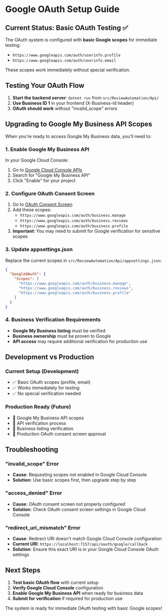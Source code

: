 # Google OAuth Setup Guide

## Current Status: Basic OAuth Testing ✅

The OAuth system is configured with **basic Google scopes** for immediate testing:
- `https://www.googleapis.com/auth/userinfo.profile`
- `https://www.googleapis.com/auth/userinfo.email`

These scopes work immediately without special verification.

## Testing Your OAuth Flow

1. **Start the backend server**: `dotnet run` from `src/ReviewAutomation/Api/`
2. **Use Business ID 1** in your frontend (X-Business-Id header)
3. **OAuth should work** without "invalid_scope" errors

## Upgrading to Google My Business API Scopes

When you're ready to access Google My Business data, you'll need to:

### 1. Enable Google My Business API
In your Google Cloud Console:
1. Go to [Google Cloud Console APIs](https://console.cloud.google.com/apis/library)
2. Search for "Google My Business API"
3. Click "Enable" for your project

### 2. Configure OAuth Consent Screen
1. Go to [OAuth Consent Screen](https://console.cloud.google.com/apis/credentials/consent)
2. Add these scopes:
   - `https://www.googleapis.com/auth/business.manage`
   - `https://www.googleapis.com/auth/business.reviews`
   - `https://www.googleapis.com/auth/business.profile`
3. **Important**: You may need to submit for Google verification for sensitive scopes

### 3. Update appsettings.json
Replace the current scopes in `src/ReviewAutomation/Api/appsettings.json`:

```json
{
  "GoogleOAuth": {
    "Scopes": [
      "https://www.googleapis.com/auth/business.manage",
      "https://www.googleapis.com/auth/business.reviews", 
      "https://www.googleapis.com/auth/business.profile"
    ]
  }
}
```

### 4. Business Verification Requirements
- **Google My Business listing** must be verified
- **Business ownership** must be proven to Google
- **API access** may require additional verification for production use

## Development vs Production

### Current Setup (Development)
- ✅ Basic OAuth scopes (profile, email)
- ✅ Works immediately for testing
- ✅ No special verification needed

### Production Ready (Future)
- 🔄 Google My Business API scopes
- 🔄 API verification process
- 🔄 Business listing verification
- 🔄 Production OAuth consent screen approval

## Troubleshooting

### "invalid_scope" Error
- **Cause**: Requesting scopes not enabled in Google Cloud Console
- **Solution**: Use basic scopes first, then upgrade step by step

### "access_denied" Error  
- **Cause**: OAuth consent screen not properly configured
- **Solution**: Check OAuth consent screen settings in Google Cloud Console

### "redirect_uri_mismatch" Error
- **Cause**: Redirect URI doesn't match Google Cloud Console configuration
- **Current URI**: `https://localhost:7157/api/oauth/google/callback`
- **Solution**: Ensure this exact URI is in your Google Cloud Console OAuth settings

## Next Steps

1. **Test basic OAuth flow** with current setup
2. **Verify Google Cloud Console** configuration
3. **Enable Google My Business API** when ready for business data
4. **Submit for verification** if required for production use

The system is ready for immediate OAuth testing with basic Google scopes!